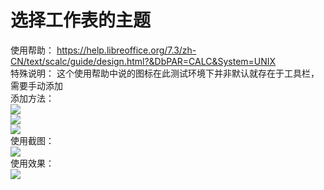 # 选择工作表的主题  
使用帮助： https://help.libreoffice.org/7.3/zh-CN/text/scalc/guide/design.html?&DbPAR=CALC&System=UNIX  
特殊说明： 这个使用帮助中说的图标在此测试环境下并非默认就存在于工具栏，需要手动添加  
添加方法：  
![](https://github.com/GICEGreenIce/WORK-PLCT20221009-15/blob/main/Calc/screenshots/%E4%B8%BB%E9%A2%98%E8%AE%BE%E7%BD%AE.jpeg)  
![](https://github.com/GICEGreenIce/WORK-PLCT20221009-15/blob/main/Calc/screenshots/%E4%B8%BB%E9%A2%98%E8%AE%BE%E7%BD%AE2.jpeg)  
![](https://github.com/GICEGreenIce/WORK-PLCT20221009-15/blob/main/Calc/screenshots/%E4%B8%BB%E9%A2%98%E8%AE%BE%E7%BD%AE3.jpeg)  
使用截图：    
![](https://github.com/GICEGreenIce/WORK-PLCT20221009-15/blob/main/Calc/screenshots/%E4%B8%BB%E9%A2%982.jpeg)  
使用效果：  
![](https://github.com/GICEGreenIce/WORK-PLCT20221009-15/blob/main/Calc/screenshots/%E4%B8%BB%E9%A2%98%E4%BD%BF%E7%94%A8%E6%95%88%E6%9E%9C.jpeg)  
